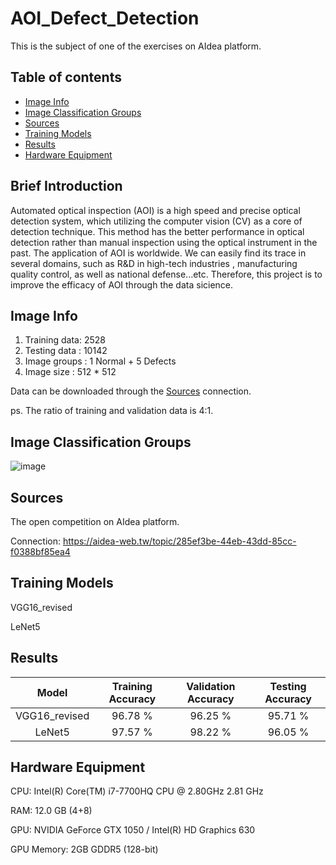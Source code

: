 # AOI_Defect_Detection
This is the subject of one of the exercises on AIdea platform.

## Table of contents
* [Image Info](#image-info)
* [Image Classification Groups](#image-classification-groups)
* [Sources](#sources)
* [Training Models](#training-models)
* [Results](#results)
* [Hardware Equipment](#hardware-equipment)

## Brief Introduction
Automated optical inspection (AOI) is a high speed and precise optical detection system, which utilizing the computer vision (CV) as a core of detection technique. This method has the better performance in optical detection rather than manual inspection using the optical instrument in the past. The application of AOI is worldwide. We can easily find its trace in several domains, such as R&D in high-tech industries , manufacturing quality control, as well as national defense...etc. Therefore, this project is to improve the efficacy of AOI through the data sicience.

## Image Info
1. Training data: 2528
2. Testing data : 10142
3. Image groups : 1 Normal + 5 Defects
4. Image size   : 512 * 512

Data can be downloaded through the [Sources](#sources) connection.

ps. The ratio of training and validation data is 4:1.

## Image Classification Groups
![image](https://user-images.githubusercontent.com/101628791/188354248-ec0cc3fa-fe34-46b9-a701-8edf507469d6.png)

## Sources
The open competition on AIdea platform. 

Connection: https://aidea-web.tw/topic/285ef3be-44eb-43dd-85cc-f0388bf85ea4

## Training Models
VGG16_revised

LeNet5

## Results
| Model | Training Accuracy    | Validation Accuracy    | Testing Accuracy
| :---:   | :---: | :---: | :---: |
| VGG16_revised | 96.78 %   | 96.25 %   | 95.71 %   |
| LeNet5 | 97.57 %   | 98.22 %   | 96.05 %   |

## Hardware Equipment
CPU: Intel(R) Core(TM) i7-7700HQ CPU @ 2.80GHz   2.81 GHz

RAM: 12.0 GB (4+8)

GPU: NVIDIA GeForce GTX 1050 / Intel(R) HD Graphics 630

GPU Memory: 2GB GDDR5 (128-bit)
